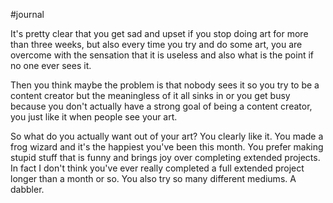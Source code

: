 #journal

It's pretty clear that you get sad and upset if you stop doing art for more than three weeks, but also every time you try and do some art, you are overcome with the sensation that it is useless and also what is the point if no one ever sees it.

Then you think maybe the problem is that nobody sees it so you try to be a content creator but the meaningless of it all sinks in or you get busy because you don't actually have a strong goal of being a content creator, you just like it when people see your art.

So what do you actually want out of your art?
You clearly like it. You made a frog wizard and it's the happiest you've been this month. 
You prefer making stupid stuff that is funny and brings joy over completing extended projects. In fact I don't think you've ever really completed a full extended project longer than a month or so. You also try so many different mediums. A dabbler.


